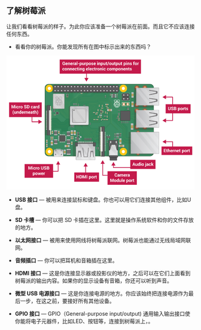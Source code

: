## 了解树莓派

让我们看看树莓派的样子。为此你应该准备一个树莓派在前面。而且它不应该连接任何东西。

+ 看看你的树莓派。你能发现所有在图中标示出来的东西吗？

![screenshot](images/pi-labelled-names.png)

+ __USB 接口__ — 被用来连接鼠标和键盘。你也可以用它们连接其他组件，比如U盘。

+ __SD 卡槽__ — 你可以把 SD 卡插在这里。这里就是操作系统软件和你的文件存放的地方。

+ __以太网接口__ — 被用来使用网线将树莓派联网。树莓派也能通过无线局域网联网。

+ __音频插口__ — 你可以把耳机和音箱插在这里。

+ __HDMI 接口__ — 这是你连接显示器或投影仪的地方，之后可以在它们上面看到树莓派的输出内容。如果你的显示设备有音箱，你还可以听到声音。

+ __微型 USB 电源接口__ — 这是你连接电源的地方。你应该始终把连接电源作为最后一步，在这之前，要接好所有其他设备。

+ __GPIO 接口__ — GPIO（General-purpose input/output) 通用输入输出接口使你能将电子元器件，比如LED、按钮等，连接到树莓派上，。